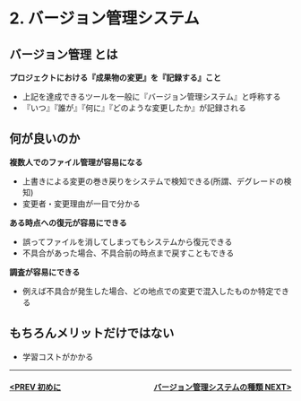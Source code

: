 # 2. バージョン管理システム

## バージョン管理 とは

**プロジェクトにおける『成果物の変更』を『記録する』こと**
- 上記を達成できるツールを一般に『バージョン管理システム』と呼称する
- 『いつ』『誰が』『何に』『どのような変更したか』が記録される


## 何が良いのか

**複数人でのファイル管理が容易になる**
- 上書きによる変更の巻き戻りをシステムで検知できる(所謂、デグレードの検知)
- 変更者・変更理由が一目で分かる

**ある時点への復元が容易にできる**
- 誤ってファイルを消してしまってもシステムから復元できる
- 不具合があった場合、不具合前の時点まで戻すこともできる

**調査が容易にできる**
- 例えば不具合が発生した場合、どの地点での変更で混入したものか特定できる

## もちろんメリットだけではない
- 学習コストがかかる

---
#### <div style="text-align:left; float:right;">[バージョン管理システムの種類 NEXT>](./page3.md)</div>[<PREV 初めに](./page1.md)